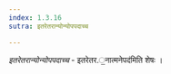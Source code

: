 ```yaml
---
index: 1.3.16
sutra: इतरेतरान्योन्योपपदाच्च

---
```

_इतरेतरान्योन्योपपदाच्च_ - इतरेतर.॒नात्मनेपद॑मिति शेषः । 